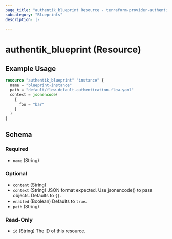 ```yaml
---
page_title: "authentik_blueprint Resource - terraform-provider-authentik"
subcategory: "Blueprints"
description: |-
  
---
```


# authentik_blueprint (Resource)




## Example Usage

```terraform
resource "authentik_blueprint" "instance" {
  name = "blueprint-instance"
  path = "default/flow-default-authentication-flow.yaml"
  context = jsonencode(
    {
      foo = "bar"
    }
  )
}
```

<!-- schema generated by tfplugindocs -->
## Schema

### Required

- `name` (String)

### Optional

- `content` (String)
- `context` (String) JSON format expected. Use jsonencode() to pass objects. Defaults to `{}`.
- `enabled` (Boolean) Defaults to `true`.
- `path` (String)

### Read-Only

- `id` (String) The ID of this resource.
